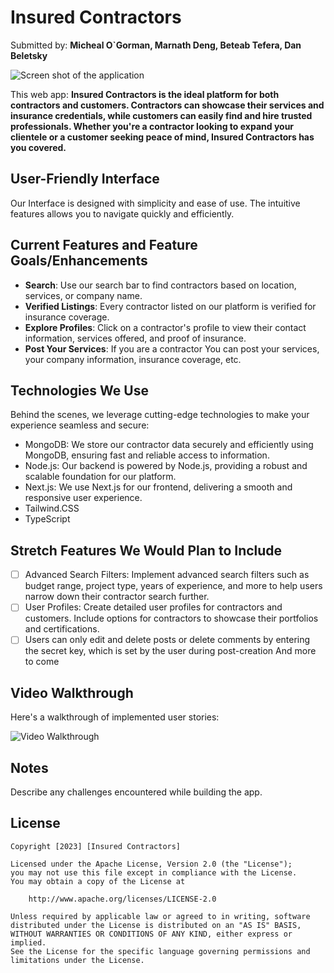 # Insured Contractors

Submitted by: **Micheal O`Gorman, Marnath Deng, Beteab Tefera, Dan Beletsky**

![Screen shot of the application](https://i.imgur.com/5W0j02X.png)

This web app: **Insured Contractors is the ideal platform for both contractors and customers. Contractors can showcase their services and insurance credentials, while customers can easily find and hire trusted professionals. Whether you're a contractor looking to expand your clientele or a customer seeking peace of mind, Insured Contractors has you covered.**

## User-Friendly Interface
Our Interface is designed with simplicity and ease of use. The intuitive features allows you to navigate quickly and efficiently.

## Current Features and Feature Goals/Enhancements 
- **Search**: Use our search bar to find contractors based on location, services, or company name.
- **Verified Listings**: Every contractor listed on our platform is verified for insurance coverage.
- **Explore Profiles**: Click on a contractor's profile to view their contact information, services offered, and proof of insurance.
- **Post Your Services**: If you are a contractor You can post your services, your company information, insurance coverage, etc. 
## Technologies We Use
Behind the scenes, we leverage cutting-edge technologies to make your experience seamless and secure:
- MongoDB: We store our contractor data securely and efficiently using MongoDB, ensuring fast and reliable access to information.
- Node.js: Our backend is powered by Node.js, providing a robust and scalable foundation for our platform.
- Next.js: We use Next.js for our frontend, delivering a smooth and responsive user experience.
- Tailwind.CSS
- TypeScript

## Stretch Features We Would Plan to Include
- [ ] Advanced Search Filters: Implement advanced search filters such as budget range, project type, years of experience, and more to help users narrow down their contractor search further.
- [ ] User Profiles: Create detailed user profiles for contractors and customers. Include options for contractors to showcase their portfolios and certifications.
- [ ] Users can only edit and delete posts or delete comments by entering the secret key, which is set by the user during post-creation
And more to come

## Video Walkthrough

Here's a walkthrough of implemented user stories:

<img src='' title='Video Walkthrough' width='' alt='Video Walkthrough' />

<!-- Replace this with whatever GIF tool you used! -->
<!-- Recommended tools:
[Kap](https://getkap.co/) for macOS
[ScreenToGif](https://www.screentogif.com/) for Windows
[peek](https://github.com/phw/peek) for Linux. -->

## Notes

Describe any challenges encountered while building the app.


## License

    Copyright [2023] [Insured Contractors]

    Licensed under the Apache License, Version 2.0 (the "License");
    you may not use this file except in compliance with the License.
    You may obtain a copy of the License at

        http://www.apache.org/licenses/LICENSE-2.0

    Unless required by applicable law or agreed to in writing, software
    distributed under the License is distributed on an "AS IS" BASIS,
    WITHOUT WARRANTIES OR CONDITIONS OF ANY KIND, either express or implied.
    See the License for the specific language governing permissions and
    limitations under the License.
